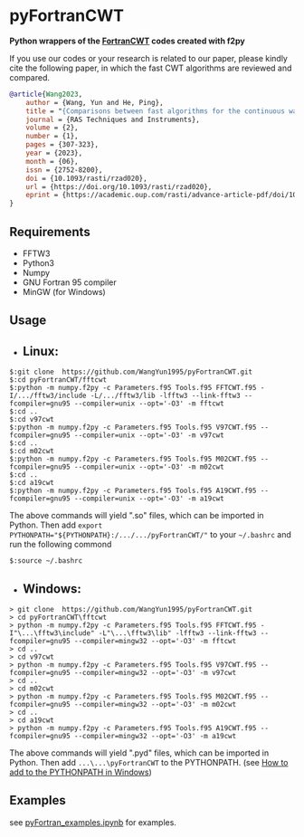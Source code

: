 # pyFortranCWT
**Python wrappers of the [FortranCWT](https://github.com/WangYun1995/FortranCWT) codes created with f2py**

If you use our codes or your research is related to our paper, please kindly cite the following paper, in which the fast CWT algorithms are reviewed and compared.

``` bib
@article{Wang2023,
    author = {Wang, Yun and He, Ping},
    title = "{Comparisons between fast algorithms for the continuous wavelet transform and applications in cosmology: the 1D case}",
    journal = {RAS Techniques and Instruments},
    volume = {2},
    number = {1},
    pages = {307-323},
    year = {2023},
    month = {06},
    issn = {2752-8200},
    doi = {10.1093/rasti/rzad020},
    url = {https://doi.org/10.1093/rasti/rzad020},
    eprint = {https://academic.oup.com/rasti/advance-article-pdf/doi/10.1093/rasti/rzad020/50722942/rzad020.pdf},
}
```

## Requirements
- FFTW3
- Python3
- Numpy
- GNU Fortran 95 compiler
- MinGW (for Windows)

## Usage
- ## Linux:
```
$:git clone  https://github.com/WangYun1995/pyFortranCWT.git
$:cd pyFortranCWT/fftcwt
$:python -m numpy.f2py -c Parameters.f95 Tools.f95 FFTCWT.f95 -I/.../fftw3/include -L/.../fftw3/lib -lfftw3 --link-fftw3 --fcompiler=gnu95 --compiler=unix --opt='-O3' -m fftcwt
$:cd ..
$:cd v97cwt
$:python -m numpy.f2py -c Parameters.f95 Tools.f95 V97CWT.f95 --fcompiler=gnu95 --compiler=unix --opt='-O3' -m v97cwt
$:cd ..
$:cd m02cwt
$:python -m numpy.f2py -c Parameters.f95 Tools.f95 M02CWT.f95 --fcompiler=gnu95 --compiler=unix --opt='-O3' -m m02cwt
$:cd ..
$:cd a19cwt
$:python -m numpy.f2py -c Parameters.f95 Tools.f95 A19CWT.f95 --fcompiler=gnu95 --compiler=unix --opt='-O3' -m a19cwt
```
The above commands will yield ".so" files, which can be imported in Python. Then add ```export PYTHONPATH="${PYTHONPATH}:/.../.../pyFortranCWT/"``` to your ```~/.bashrc``` and run the following commond

```
$:source ~/.bashrc
```

- ## Windows:
```
> git clone  https://github.com/WangYun1995/pyFortranCWT.git
> cd pyFortranCWT\fftcwt
> python -m numpy.f2py -c Parameters.f95 Tools.f95 FFTCWT.f95 -I"\...\fftw3\include" -L"\...\fftw3\lib" -lfftw3 --link-fftw3 --fcompiler=gnu95 --compiler=mingw32 --opt='-O3' -m fftcwt
> cd ..
> cd v97cwt
> python -m numpy.f2py -c Parameters.f95 Tools.f95 V97CWT.f95 --fcompiler=gnu95 --compiler=mingw32 --opt='-O3' -m v97cwt
> cd ..
> cd m02cwt
> python -m numpy.f2py -c Parameters.f95 Tools.f95 M02CWT.f95 --fcompiler=gnu95 --compiler=mingw32 --opt='-O3' -m m02cwt
> cd ..
> cd a19cwt
> python -m numpy.f2py -c Parameters.f95 Tools.f95 A19CWT.f95 --fcompiler=gnu95 --compiler=mingw32 --opt='-O3' -m a19cwt
```
The above commands will yield ".pyd" files, which can be imported in Python. Then add ```...\...\pyFortranCWT``` to the PYTHONPATH. (see [How to add to the PYTHONPATH in Windows](https://stackoverflow.com/questions/3701646/how-to-add-to-the-pythonpath-in-windows-so-it-finds-my-modules-packages))

## Examples
see [pyFortran_examples.ipynb](https://github.com/WangYun1995/pyFortranCWT/blob/main/pyFortranCWT_examples.ipynb) for examples.
